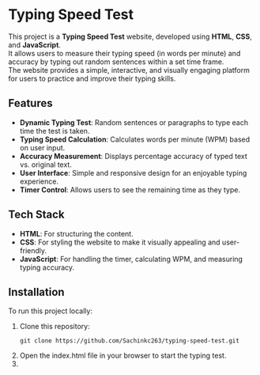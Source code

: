 # Typing Speed Test

This project is a **Typing Speed Test** website, developed using **HTML**, **CSS**, and **JavaScript**.  
It allows users to measure their typing speed (in words per minute) and accuracy by typing out random sentences within a set time frame.  
The website provides a simple, interactive, and visually engaging platform for users to practice and improve their typing skills.

## Features

- **Dynamic Typing Test**: Random sentences or paragraphs to type each time the test is taken.
- **Typing Speed Calculation**: Calculates words per minute (WPM) based on user input.
- **Accuracy Measurement**: Displays percentage accuracy of typed text vs. original text.
- **User Interface**: Simple and responsive design for an enjoyable typing experience.
- **Timer Control**: Allows users to see the remaining time as they type.

## Tech Stack

- **HTML**: For structuring the content.
- **CSS**: For styling the website to make it visually appealing and user-friendly.
- **JavaScript**: For handling the timer, calculating WPM, and measuring typing accuracy.

## Installation

To run this project locally:

1. Clone this repository:
   ```bas
   git clone https://github.com/Sachinkc263/typing-speed-test.git
2. Open the index.html file in your browser to start the typing test.
3. 
